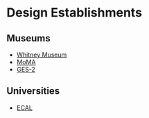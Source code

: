 # Design Establishments

## Museums

- [Whitney Museum](https://whitney.org)
- [MoMA](https://www.moma.org)
- [GES-2](https://v-a-c.org/en/ges2)

## Universities

- [ECAL](https://ecal.ch)
